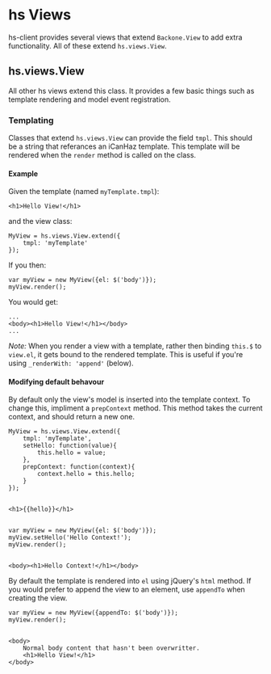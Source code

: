 # hs Views

hs-client provides several views that extend `Backone.View` to add extra functionality. All of these extend `hs.views.View`.

## hs.views.View

All other hs views extend this class. It provides a few basic things such as template rendering and model event registration.

### Templating

Classes that extend `hs.views.View` can provide the field `tmpl`. This should be a string that referances an iCanHaz template. This template will be rendered when the `render` method is called on the class.

#### Example

Given the template (named `myTemplate.tmpl`):

    <h1>Hello View!</h1>

and the view class:

    MyView = hs.views.View.extend({
        tmpl: 'myTemplate'
    });

If you then:

    var myView = new MyView({el: $('body')});
    myView.render();

You would get:

    ...
    <body><h1>Hello View!</h1></body>
    ...

*Note:* When you render a view with a template, rather then binding `this.$` to `view.el`, it gets bound to the rendered template. This is useful if you're using `_renderWith: 'append'` (below).

#### Modifying default behavour

By default only the view's model is inserted into the template context. To change this, impliment a `prepContext` method. This method takes the current context, and should return a new one.

    MyView = hs.views.View.extend({
        tmpl: 'myTemplate',
        setHello: function(value){
            this.hello = value;
        },
        prepContext: function(context){
            context.hello = this.hello;
        }
    });


    <h1>{{hello}}</h1>


    var myView = new MyView({el: $('body')});
    myView.setHello('Hello Context!');
    myView.render();


    <body><h1>Hello Context!</h1></body>


By default the template is rendered into `el` using jQuery's `html` method. If you would prefer to append the view to an element, use `appendTo` when creating the view.


    var myView = new MyView({appendTo: $('body')});
    myView.render();


    <body>
        Normal body content that hasn't been overwritter.
        <h1>Hello View!</h1>
    </body>